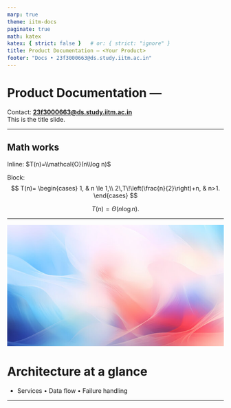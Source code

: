 ```yaml
---
marp: true
theme: iitm-docs
paginate: true
math: katex
katex: { strict: false }   # or: { strict: "ignore" }
title: Product Documentation — <Your Product>
footer: "Docs • 23f3000663@ds.study.iitm.ac.in"
---
```


# Product Documentation — <Your Product>

Contact: **23f3000663@ds.study.iitm.ac.in**  
This is the title slide.

---

## Math works

Inline: $T(n)=\\mathcal{O}(n\\log n)$

Block:
$$
T(n)=
\begin{cases}
1, & n \le 1,\\
2\,T\!\left(\frac{n}{2}\right)+n, & n>1.
\end{cases}
$$

$$
T(n)=\Theta(n\log n).
$$

---

<!-- Background via Markdown (most robust) -->
![bg](assets/bg.jpg)

<!-- Optional readability mask + white text -->
<!-- _class: bg-mask -->
# Architecture at a glance

- Services • Data flow • Failure handling

---


